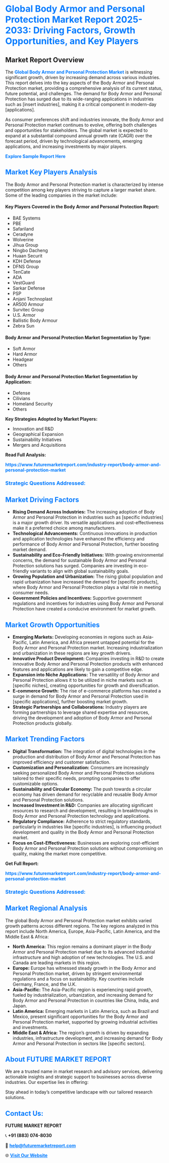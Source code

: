 <h1 style="color: #007BFF;">Global Body Armor and Personal Protection Market Report 2025-2033: Driving Factors, Growth Opportunities, and Key Players</h1>

<section id="overview">
<h2>Market Report Overview</h2>
<p>The <a href="https://www.futuremarketreport.com/industry-report/body-armor-and-personal-protection-market" style="color: #007BFF; text-decoration: none;"><strong>Global Body Armor and Personal Protection Market</strong></a> is witnessing significant growth, driven by increasing demand across various industries. This report delves into the key aspects of the Body Armor and Personal Protection market, providing a comprehensive analysis of its current status, future potential, and challenges. The demand for Body Armor and Personal Protection has surged due to its wide-ranging applications in industries such as [insert industries], making it a critical component in modern-day [applications].</p>
<p>As consumer preferences shift and industries innovate, the Body Armor and Personal Protection market continues to evolve, offering both challenges and opportunities for stakeholders. The global market is expected to expand at a substantial compound annual growth rate (CAGR) over the forecast period, driven by technological advancements, emerging applications, and increasing investments by major players.</p>
</section>

<section id="overview">
<p><a href="https://www.futuremarketreport.com/request-sample/reportId=84287" style="color: #007BFF; text-decoration: none;"><strong>Explore Sample Report Here</strong></a></p>
</section>

<section id="key-players">
<h2 style="color: #007BFF;">Market Key Players Analysis</h2>
<p>The Body Armor and Personal Protection market is characterized by intense competition among key players striving to capture a larger market share. Some of the leading companies in the market include:</p>
<h4>Key Players Covered in the Body Armor and Personal Protection Report:</h4>
<ul><li>BAE Systems</li><li>PBE</li><li>Safariland</li><li>Ceradyne</li><li>Wolverine</li><li>Jihua Group</li><li>Ningbo Dacheng</li><li>Huaan Securit</li><li>KDH Defense</li><li>DFNS Group</li><li>TenCate</li><li>ADA</li><li>VestGuard</li><li>Sarkar Defense</li><li>PSP</li><li>Anjani Technoplast</li><li>AR500 Armour</li><li>Survitec Group</li><li>U.S. Armor</li><li>Ballistic Body Armour</li><li>Zebra Sun</li></ul>
<h4>Body Armor and Personal Protection Market Segmentation by Type:</h4>
<ul><li>Soft Armor</li><li>Hard Armor</li><li>Headgear</li><li>Others</li></ul>

<h4>Body Armor and Personal Protection Market Segmentation by Application:</h4>
<ul><li>Defense</li><li>Cilivians</li><li>Homeland Security</li><li>Others</li></ul>
<p><strong>Key Strategies Adopted by Market Players:</strong></p>
<ul>
<li>Innovation and R&D</li>
<li>Geographical Expansion</li>
<li>Sustainability Initiatives</li>
<li>Mergers and Acquisitions</li>
</ul>
</section>

<section>
<p><strong>Read Full Analysis: </strong></p><a href="https://www.futuremarketreport.com/industry-report/body-armor-and-personal-protection-market" style="color: #007BFF; text-decoration: none;"><strong>https://www.futuremarketreport.com/industry-report/body-armor-and-personal-protection-market</strong></a>
<h3 style="color: #007BFF;">Strategic Questions Addressed:</h3>
</section>

<section id="driving-factors">
<h2 style="color: #007BFF;">Market Driving Factors</h2>
<ul>
<li><strong>Rising Demand Across Industries:</strong> The increasing adoption of Body Armor and Personal Protection in industries such as [specific industries] is a major growth driver. Its versatile applications and cost-effectiveness make it a preferred choice among manufacturers.</li>
<li><strong>Technological Advancements:</strong> Continuous innovations in production and application technologies have enhanced the efficiency and performance of Body Armor and Personal Protection, further boosting market demand.</li>
<li><strong>Sustainability and Eco-Friendly Initiatives:</strong> With growing environmental concerns, the demand for sustainable Body Armor and Personal Protection solutions has surged. Companies are investing in eco-friendly variants to align with global sustainability goals.</li>
<li><strong>Growing Population and Urbanization:</strong> The rising global population and rapid urbanization have increased the demand for [specific products], where Body Armor and Personal Protection plays a vital role in meeting consumer needs.</li>
<li><strong>Government Policies and Incentives:</strong> Supportive government regulations and incentives for industries using Body Armor and Personal Protection have created a conducive environment for market growth.</li>
</ul>
</section>

<section id="growth-opportunities">
<h2 style="color: #007BFF;">Market Growth Opportunities</h2>
<ul>
<li><strong>Emerging Markets:</strong> Developing economies in regions such as Asia-Pacific, Latin America, and Africa present untapped potential for the Body Armor and Personal Protection market. Increasing industrialization and urbanization in these regions are key growth drivers.</li>
<li><strong>Innovative Product Development:</strong> Companies investing in R&D to create innovative Body Armor and Personal Protection products with enhanced features and applications are likely to gain a competitive edge.</li>
<li><strong>Expansion into Niche Applications:</strong> The versatility of Body Armor and Personal Protection allows it to be utilized in niche markets such as [specific niches], creating opportunities for growth and diversification.</li>
<li><strong>E-commerce Growth:</strong> The rise of e-commerce platforms has created a surge in demand for Body Armor and Personal Protection used in [specific applications], further boosting market growth.</li>
<li><strong>Strategic Partnerships and Collaborations:</strong> Industry players are forming partnerships to leverage shared expertise and resources, driving the development and adoption of Body Armor and Personal Protection products globally.</li>
</ul>
</section>

<section id="trending-factors">
<h2 style="color: #007BFF;">Market Trending Factors</h2>
<ul>
<li><strong>Digital Transformation:</strong> The integration of digital technologies in the production and distribution of Body Armor and Personal Protection has improved efficiency and customer satisfaction.</li>
<li><strong>Customization and Personalization:</strong> Consumers are increasingly seeking personalized Body Armor and Personal Protection solutions tailored to their specific needs, prompting companies to offer customizable options.</li>
<li><strong>Sustainability and Circular Economy:</strong> The push towards a circular economy has driven demand for recyclable and reusable Body Armor and Personal Protection solutions.</li>
<li><strong>Increased Investment in R&D:</strong> Companies are allocating significant resources to research and development, resulting in breakthroughs in Body Armor and Personal Protection technology and applications.</li>
<li><strong>Regulatory Compliance:</strong> Adherence to strict regulatory standards, particularly in industries like [specific industries], is influencing product development and quality in the Body Armor and Personal Protection market.</li>
<li><strong>Focus on Cost-Effectiveness:</strong> Businesses are exploring cost-efficient Body Armor and Personal Protection solutions without compromising on quality, making the market more competitive.</li>
</ul>
</section>

<section>
<p><strong>Get Full Report: </strong></p><a href="https://www.futuremarketreport.com/industry-report/body-armor-and-personal-protection-market" style="color: #007BFF; text-decoration: none;"><strong>https://www.futuremarketreport.com/industry-report/body-armor-and-personal-protection-market</strong></a>
<h3 style="color: #007BFF;">Strategic Questions Addressed:</h3>
</section>


<section id="regional-analysis">
<h2 style="color: #007BFF;">Market Regional Analysis</h2>
<p>The global Body Armor and Personal Protection market exhibits varied growth patterns across different regions. The key regions analyzed in this report include North America, Europe, Asia-Pacific, Latin America, and the Middle East & Africa:</p>
<ul>
<li><strong>North America:</strong> This region remains a dominant player in the Body Armor and Personal Protection market due to its advanced industrial infrastructure and high adoption of new technologies. The U.S. and Canada are leading markets in this region.</li>
<li><strong>Europe:</strong> Europe has witnessed steady growth in the Body Armor and Personal Protection market, driven by stringent environmental regulations and a focus on sustainability. Key countries include Germany, France, and the U.K.</li>
<li><strong>Asia-Pacific:</strong> The Asia-Pacific region is experiencing rapid growth, fueled by industrialization, urbanization, and increasing demand for Body Armor and Personal Protection in countries like China, India, and Japan.</li>
<li><strong>Latin America:</strong> Emerging markets in Latin America, such as Brazil and Mexico, present significant opportunities for the Body Armor and Personal Protection market, supported by growing industrial activities and investments.</li>
<li><strong>Middle East & Africa:</strong> The region’s growth is driven by expanding industries, infrastructure development, and increasing demand for Body Armor and Personal Protection in sectors like [specific sectors].</li>
</ul>
</section>

<footer>
<h2 style="color: #007BFF;">About FUTURE MARKET REPORT</h2>
<p>We are a trusted name in market research and advisory services, delivering actionable insights and strategic support to businesses across diverse industries. Our expertise lies in offering:</p>

<p>Stay ahead in today’s competitive landscape with our tailored research solutions.</p>

<h2 style="color: #007BFF;">Contact Us:</h2>
<p><strong>FUTURE MARKET REPORT</strong></p>
<p>📞 <strong>+91 (883) 074-8030</strong></p>
<p>📧 <strong><a href="mailto:help@futuremarketreport.com" style="color: #007BFF;">help@futuremarketreport.com</a></strong></p>
<p>🌐 <strong><a href="https://www.futuremarketreport.com/" style="color: #007BFF;">Visit Our Website</a></strong></p>
</footer>